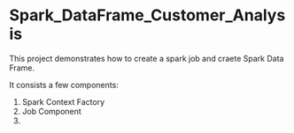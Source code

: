 # Spark_DataFrame_Customer_Analysis

This project demonstrates how to create a spark job and craete Spark Data Frame.

It consists a few components:

1. Spark Context Factory
2. Job Component
3. 
